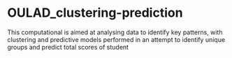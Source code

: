 # OULAD_clustering-prediction
This computational is aimed at analysing data to identify key patterns, with clustering and predictive models performed in an attempt to identify unique groups and predict total scores of student
